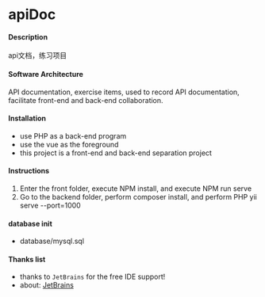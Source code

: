 # apiDoc

#### Description
api文档，练习项目

#### Software Architecture
API documentation, exercise items, used to record API documentation, facilitate front-end and back-end collaboration.

#### Installation
- use PHP as a back-end program
- use the vue as the foreground
- this project is a front-end and back-end separation project

#### Instructions
1. Enter the front folder, execute NPM install, and execute NPM run serve
2. Go to the backend folder, perform composer install, and perform PHP yii serve --port=1000

#### database init
- database/mysql.sql 


#### Thanks list
- thanks to `JetBrains` for the free IDE support!
- about: [JetBrains](https://www.jetbrains.com/?from=apiDoc)